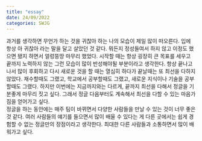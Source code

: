 ```yaml
---
title: "essay"
date: 24/09/2022
categories: SWJG
---
```


과거를 생각하면 무언가 하는 것을 귀찮아 하는 나의 모습이 제일 많이 떠오른다. 입에 항상 아 귀찮아 라는 말을 달고 살았던 것 같다. 뭐든지 정성들여서 하지 않고 이정도 했으면 됐지 하면서 얼렁뚱땅 마무리 했었다.
시작할 때는 항상 굉장히 큰 목표를 세우고 끝까지 노력하지 않는 그런 모습이 많이 반성해야될 부분이라고 생각한다. 항상 끝나고 나서 많이 후회하고 다시 새로운 것을 할 때는 열심히 하다가 끝날때는 또 최선을 다하지 않았다. 재수할때도 그랬고, 학교에서 공부할때도 그랬고, 새로운 지식이나 기술을 공부할때도 그랬다. 하지만 이번에는 지금까지와는 다르게, 끝까지 최선을 다해서 정글을 기분좋게 마무리 짓고 싶다. 그래서 정글 다음부터도 계속해서 최선을 다할 수 있는 마음가짐을 얻어가고 싶다.       
정글을 하는 동안에는 매주 팀이 바뀌면서 다양한 사람들을 만날 수 있는 것이 너무 좋은 것 같다. 여러 사람들의 얘기를 들으면서 많이 배울 수 있다는 게 다른 곳에서는 쉽게 경험할 수 없는 정글만의 장점이라고 생각한다. 최대한 다른 사람들과 소통하면서 많이 배워가고 싶다.